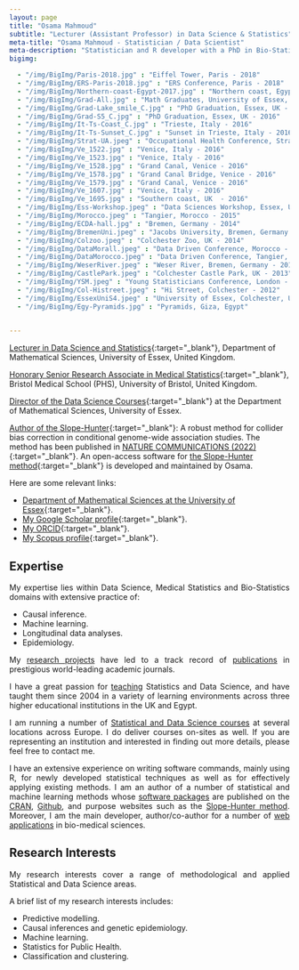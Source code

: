 ```yaml
---
layout: page
title: "Osama Mahmoud"
subtitle: "Lecturer (Assistant Professor) in Data Science & Statistics"
meta-title: "Osama Mahmoud - Statistician / Data Scientist"
meta-description: "Statistician and R developer with a PhD in Bio-Statistics, a MS.c. and a BS.c. degrees in Applied Statistics. An expert in classification, clustering techniques, causal inference, longitudinal modelling and data analysis of public health"
bigimg:

  - "/img/BigImg/Paris-2018.jpg" : "Eiffel Tower, Paris - 2018"
  - "/img/BigImg/ERS-Paris-2018.jpg" : "ERS Conference, Paris - 2018"
  - "/img/BigImg/Northern-coast-Egypt-2017.jpg" : "Northern coast, Egypt - 2017"
  - "/img/BigImg/Grad-All.jpg" : "Math Graduates, University of Essex, UK - 2016"
  - "/img/BigImg/Grad-Lake_smile_C.jpg" : "PhD Graduation, Essex, UK - 2016"
  - "/img/BigImg/Grad-S5_C.jpg" : "PhD Graduation, Essex, UK - 2016"
  - "/img/BigImg/It-Ts-Coast_C.jpg" : "Trieste, Italy - 2016"
  - "/img/BigImg/It-Ts-Sunset_C.jpg" : "Sunset in Trieste, Italy - 2016"
  - "/img/BigImg/Strat-UA.jpeg" : "Occupational Health Conference, Stratford-Upon-Avon, UK - 2016"
  - "/img/BigImg/Ve_1522.jpg" : "Venice, Italy - 2016"
  - "/img/BigImg/Ve_1523.jpg" : "Venice, Italy - 2016"
  - "/img/BigImg/Ve_1528.jpg" : "Grand Canal, Venice - 2016"
  - "/img/BigImg/Ve_1578.jpg" : "Grand Canal Bridge, Venice - 2016"
  - "/img/BigImg/Ve_1579.jpg" : "Grand Canal, Venice - 2016"
  - "/img/BigImg/Ve_1607.jpg" : "Venice, Italy - 2016"
  - "/img/BigImg/Ve_1695.jpg" : "Southern coast, UK  - 2016"
  - "/img/BigImg/Ess-Workshop.jpeg" : "Data Sciences Workshop, Essex, UK - 2015"
  - "/img/BigImg/Morocco.jpeg" : "Tangier, Morocco - 2015"
  - "/img/BigImg/ECDA-hall.jpg" : "Bremen, Germany - 2014"
  - "/img/BigImg/BremenUni.jpeg" : "Jacobs University, Bremen, Germany - 2014"
  - "/img/BigImg/Colzoo.jpeg" : "Colchester Zoo, UK - 2014"
  - "/img/BigImg/DataMorall.jpeg" : "Data Driven Conference, Morocco - 2014"
  - "/img/BigImg/DataMorocco.jpeg" : "Data Driven Conference, Tangier, Morocco - 2014"
  - "/img/BigImg/WeserRiver.jpeg" : "Weser River, Bremen, Germany - 2014"
  - "/img/BigImg/CastlePark.jpeg" : "Colchester Castle Park, UK - 2013"
  - "/img/BigImg/YSM.jpeg" : "Young Statisticians Conference, London - 2013"
  - "/img/BigImg/Col-Histreet.jpeg" : "Hi Street, Colchester - 2012"
  - "/img/BigImg/EssexUniS4.jpeg" : "University of Essex, Colchester, UK - 2012"
  - "/img/BigImg/Egy-Pyramids.jpg" : "Pyramids, Giza, Egypt"

  
---
```

[Lecturer in Data Science and Statistics](https://www.essex.ac.uk/people/abdel02200/osama-mahmoud "Show academic profile at UoE"){:target="_blank"}, Department of Mathematical Sciences, University of Essex, United Kingdom.

[Honorary Senior Research Associate in Medical Statistics](https://www.bris.ac.uk/contact/person/getDetails?personKey=0VHFlG3d37FvlpvyrKJH3AZqocgDHh){:target="_blank"}, Bristol Medical School (PHS), University of Bristol, United Kingdom.

[Director of the Data Science Courses](https://www.essex.ac.uk/courses/pg00742/1/msc-data-science){:target="_blank"} at the Department of Mathematical Sciences, University of Essex.

[Author of the Slope-Hunter](https://www.nature.com/articles/s41467-022-28119-9){:target="_blank"}: A robust method for collider bias correction in conditional genome-wide association studies. The method has been published in [NATURE COMMUNICATIONS (2022)](https://rdcu.be/cGdDd){:target="_blank"}. An open-access software for [the Slope-Hunter method](http://osmahmoud.com/SlopeHunter/index.html){:target="_blank"} is developed and maintained by Osama.

Here are some relevant links:
 - [Department of Mathematical Sciences at the University of Essex](https://www.essex.ac.uk/departments/mathematical-sciences "DMS, University of Essex"){:target="_blank"}.
 - [My Google Scholar profile](https://scholar.google.com/citations?user=sLf22b8AAAAJ&hl=en){:target="_blank"}.
 - [My ORCID](https://orcid.org/0000-0003-0342-6704){:target="_blank"}.
 - [My Scopus profile](https://www.scopus.com/authid/detail.uri?authorId=57193535862){:target="_blank"}.
  
## Expertise

<p align="justify">
My expertise lies within Data Science, Medical Statistics and Bio-Statistics domains with extensive practice of:
</p>

  - Causal inference.
  - Machine learning.
  - Longitudinal data analyses.
  - Epidemiology.

<p align="justify">
My <a href="/Research/Selected-projects" title="List of projects" target="_blank">research projects</a> have led to a track record of <a href="/Research" title="List of publications" target="_blank">publications</a> in prestigious world-leading academic journals.
</p>

<p align="justify">
I have a great passion for <a href="/Teaching" title="My teaching activities" target="_blank">teaching</a> Statistics and Data Science, and have taught them since 2004 in a variety of learning environments across three higher educational institutions in the UK and Egypt.
</p>

<p align="justify">
I am running a number of <a href="/R-courses" title="Details on R courses" target="_blank">Statistical and Data Science courses</a> at several locations across Europe. I do deliver courses on-sites as well. If you are representing an institution and interested in finding out more details, please feel free to contact me.
</p>

<p align="justify">
I have an extensive experience on writing software commands, mainly using R, for newly developed statistical techniques as well as for effectively applying existing methods. I am an author of a number of statistical and machine learning methods whose <a href="https://www.rdocumentation.org/collaborators/name/Osama%20Mahmoud" target="_blank" title="Published packages"> software packages</a> are published on the <a href="https://cran.r-project.org/" target="_blank" title="Comprehensive R Archive Network">CRAN</a>, <a href="https://github.com/Osmahmoud" target="_blank" title="My Github">Github</a>, and purpose websites such as
the <a href="http://osmahmoud.com/SlopeHunter/index.html" target="_blank" title="Slope-Hunter method">Slope-Hunter method</a>. Moreover, I am the main developer, author/co-author for a number of <a href="/Shiny" title="List of web applications" target="_blank">web applications</a> in bio-medical sciences.
</p>


## Research Interests

<p align="justify">
My research interests cover a range of methodological and applied Statistical and Data Science areas.
</p>

A brief list of my research interests includes:

  - Predictive modelling.
  - Causal inferences and genetic epidemiology.
  - Machine learning.
  - Statistics for Public Health.
  - Classification and clustering.

